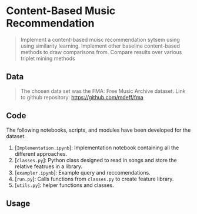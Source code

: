 # Content-Based Music Recommendation

> Implement a content-based muisc recommendation sytsem using using similarity learning.
> Implement other baseline content-based methods to draw comparisons from.
> Compare results over various triplet mining methods

## Data

> The chosen data set was the FMA: Free Music Archive dataset.
> Link to github repository: https://github.com/mdeff/fma

## Code

The following notebooks, scripts, and modules have been developed for the dataset.

1. [`Implementation.ipynb`]: Implementation notebook containing all the different approaches.
2. [`classes.py`]: Python class designed to read in songs and store the relative featrues in a library.
3. [`exampler.ipynb`]: Example query and reccomendations.
4. [`run.py`]: Calls functions from `classes.py` to create feature library.
5. [`utils.py`]: helper functions and classes.


## Usage


